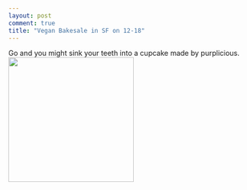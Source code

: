 ```yaml
---
layout: post
comment: true
title: "Vegan Bakesale in SF on 12-18"
---
```

Go and you might sink your teeth into a cupcake made by purplicious.<a rel="attachment wp-att-229" href="http://ieatcupcakes.com/2010/12/07/vegan-bakesale-in-sf-on-12-18/dec2010_sf_vegan_bakesale_v1/"><img class="alignleft size-thumbnail wp-image-229" title="Dec2010 SF vegan bakesale" src="http://ieatcupcakes.com/wp-content/uploads/2010/12/dec2010_sf_vegan_bakesale_v1-250x250.jpg" alt="" width="250" height="250" /></a>

